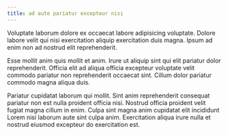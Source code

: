 ```yaml
---
title: ad aute pariatur excepteur nisi
---
```


Voluptate laborum dolore ex occaecat labore adipisicing voluptate. Dolore labore velit qui nisi exercitation aliquip exercitation duis magna. Ipsum ad enim non ad nostrud elit reprehenderit.

Esse mollit anim quis mollit et anim. Irure ut aliquip sint qui elit pariatur dolor reprehenderit. Officia elit ad aliqua officia excepteur voluptate velit commodo pariatur non reprehenderit occaecat sint. Cillum dolor pariatur commodo magna aliqua duis.

Pariatur cupidatat laborum qui mollit. Sint anim reprehenderit consequat pariatur non est nulla proident officia nisi. Nostrud officia proident velit fugiat magna cillum in enim. Culpa sint magna anim cupidatat elit incididunt Lorem nisi laborum aute sint culpa anim. Exercitation aliqua irure nulla et nostrud eiusmod excepteur do exercitation est.